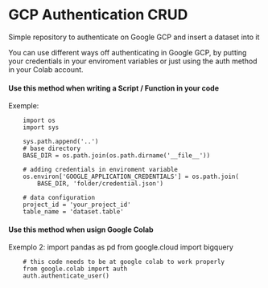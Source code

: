 # GCP Authentication CRUD

Simple repository to authenticate on Google GCP and insert a dataset into it

You can use different ways off authenticating in Google GCP, by putting your credentials
in your enviroment variables or just using the auth method in your Colab account.

#### Use this method when writing a Script / Function in your code
Exemple:

        import os
        import sys

        sys.path.append('..')
        # base directory
        BASE_DIR = os.path.join(os.path.dirname('__file__'))

        # adding credentials in enviroment variable
        os.environ['GOOGLE_APPLICATION_CREDENTIALS'] = os.path.join(
            BASE_DIR, 'folder/credential.json')

        # data configuration
        project_id = 'your_project_id'
        table_name = 'dataset.table'
    
#### Use this method when usign Google Colab
Exemplo 2:
        import pandas as pd
        from google.cloud import bigquery

        # this code needs to be at google colab to work properly
        from google.colab import auth
        auth.authenticate_user()
